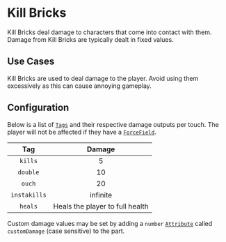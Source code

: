 # Kill Bricks

Kill Bricks deal damage to characters that come into contact with them. Damage from Kill Bricks are typically dealt in fixed values.

## Use Cases

Kill Bricks are used to deal damage to the player. Avoid using them excessively as this can cause annoying gameplay.

## Configuration

Below is a list of [`Tags`](https://create.roblox.com/docs/reference/engine/classes/CollectionService) and their respective damage outputs per touch.
The player will not be affected if they have a [`ForceField`](https://create.roblox.com/docs/reference/engine/classes/ForceField).

| Tag | Damage |
|:-----:|:--------:|
| `kills` | 5 |
| `double` | 10 |
| `ouch` | 20 |
| `instakills`| infinite |
| `heals` | Heals the player to full health |  

Custom damage values may be set by adding a `number` [`Attribute`](https://create.roblox.com/docs/scripting/attributes) called `customDamage` (case sensitive) to the part.